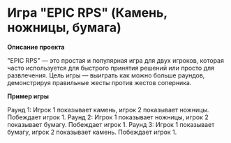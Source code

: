 # Игра "EPIC RPS" (Камень, ножницы, бумага)

**Описание проекта**

"EPIC RPS" — это простая и популярная игра для двух игроков, которая часто используется для быстрого принятия решений или просто для развлечения. Цель игры — выиграть как можно больше раундов, демонстрируя правильные жесты против жестов соперника.

**Пример игры**

Раунд 1: Игрок 1 показывает камень, игрок 2 показывает ножницы. Побеждает игрок 1.
Раунд 2: Игрок 1 показывает ножницы, игрок 2 показывает бумагу. Побеждает игрок 1.
Раунд 3: Игрок 1 показывает бумагу, игрок 2 показывает камень. Побеждает игрок 1.

